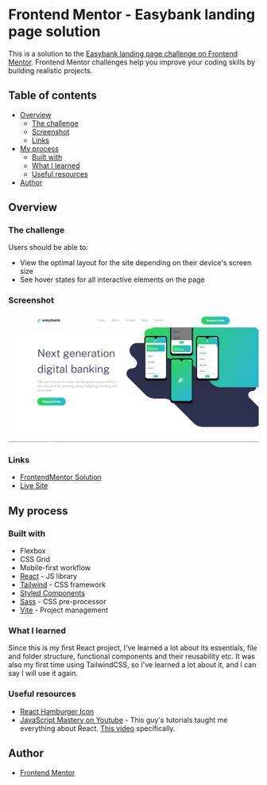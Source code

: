 # Frontend Mentor - Easybank landing page solution

This is a solution to the [Easybank landing page challenge on Frontend Mentor](https://www.frontendmentor.io/challenges/easybank-landing-page-WaUhkoDN). Frontend Mentor challenges help you improve your coding skills by building realistic projects. 

## Table of contents

- [Overview](#overview)
  - [The challenge](#the-challenge)
  - [Screenshot](#screenshot)
  - [Links](#links)
- [My process](#my-process)
  - [Built with](#built-with)
  - [What I learned](#what-i-learned)
  - [Useful resources](#useful-resources)
- [Author](#author)

## Overview

### The challenge

Users should be able to:

- View the optimal layout for the site depending on their device's screen size
- See hover states for all interactive elements on the page

### Screenshot

![](./preview.png)

### Links

- [FrontendMentor Solution](https://www.frontendmentor.io/solutions/easybank-landing-page-R1udk3DYcM)
- [Live Site](https://bt-easybank-landing-page.netlify.app/)

## My process

### Built with

- Flexbox
- CSS Grid
- Mobile-first workflow
- [React](https://reactjs.org/) - JS library
- [Tailwind](https://tailwindcss.com/) - CSS framework
- [Styled Components](https://styled-components.com/)
- [Sass](https://sass-lang.com/) - CSS pre-processor
- [Vite](https://vitejs.dev/) - Project management

### What I learned

Since this is my first React project, I've learned a lot about its essentials, file and folder structure, functional components and their reusability etc. It was also my first time using TailwindCSS, so I've learned a lot about it, and I can say I will use it again.

### Useful resources

- [React Hamburger Icon](https://hamburger-react.netlify.app/)
- [JavaScript Mastery on Youtube](https://www.youtube.com/@javascriptmastery) - This guy's tutorials taught me everything about React. [This video](https://www.youtube.com/watch?v=F627pKNUCVQ) specifically.

## Author

- [Frontend Mentor](https://www.frontendmentor.io/profile/boristenkes)
